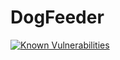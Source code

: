 # DogFeeder
[![Known Vulnerabilities](https://snyk.io/test/github/ivandimanov/dogfeeder/badge.svg)](https://snyk.io/test/github/ivandimanov/dogfeeder)